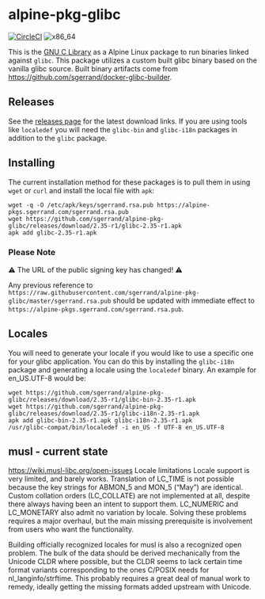 # alpine-pkg-glibc

[![CircleCI](https://circleci.com/gh/sgerrand/alpine-pkg-glibc/tree/main.svg?style=svg)](https://circleci.com/gh/sgerrand/alpine-pkg-glibc/tree/main) ![x86_64](https://img.shields.io/badge/x86__64-supported-brightgreen.svg)

This is the [GNU C Library](https://gnu.org/software/libc/) as a Alpine Linux package to run binaries linked against `glibc`. This package utilizes a custom built glibc binary based on the vanilla glibc source. Built binary artifacts come from https://github.com/sgerrand/docker-glibc-builder.

## Releases

See the [releases page](https://github.com/sgerrand/alpine-pkg-glibc/releases) for the latest download links. If you are using tools like `localedef` you will need the `glibc-bin` and `glibc-i18n` packages in addition to the `glibc` package.

## Installing

The current installation method for these packages is to pull them in using `wget` or `curl` and install the local file with `apk`:

    wget -q -O /etc/apk/keys/sgerrand.rsa.pub https://alpine-pkgs.sgerrand.com/sgerrand.rsa.pub
    wget https://github.com/sgerrand/alpine-pkg-glibc/releases/download/2.35-r1/glibc-2.35-r1.apk
    apk add glibc-2.35-r1.apk

### Please Note

:warning: The URL of the public signing key has changed! :warning:

Any previous reference to `https://raw.githubusercontent.com/sgerrand/alpine-pkg-glibc/master/sgerrand.rsa.pub` should be updated with immediate effect to `https://alpine-pkgs.sgerrand.com/sgerrand.rsa.pub`.

## Locales

You will need to generate your locale if you would like to use a specific one for your glibc application. You can do this by installing the `glibc-i18n`
package and generating a locale using the `localedef` binary. An example for en_US.UTF-8 would be:

    wget https://github.com/sgerrand/alpine-pkg-glibc/releases/download/2.35-r1/glibc-bin-2.35-r1.apk
    wget https://github.com/sgerrand/alpine-pkg-glibc/releases/download/2.35-r1/glibc-i18n-2.35-r1.apk
    apk add glibc-bin-2.35-r1.apk glibc-i18n-2.35-r1.apk
    /usr/glibc-compat/bin/localedef -i en_US -f UTF-8 en_US.UTF-8

## musl - current state
https://wiki.musl-libc.org/open-issues
Locale limitations
Locale support is very limited, and barely works. Translation of LC_TIME is not possible because the key strings for ABMON_5 and MON_5 (“May”) are identical. Custom collation orders (LC_COLLATE) are not implemented at all, despite there always having been an intent to support them. LC_NUMERIC and LC_MONETARY also admit no variation by locale. Solving these problems requires a major overhaul, but the main missing prerequisite is involvement from users who want the functionality.

Building officially recognized locales for musl is also a recognized open problem. The bulk of the data should be derived mechanically from the Unicode CLDR where possible, but the CLDR seems to lack certain time format variants corresponding to the ones C/POSIX needs for nl_langinfo/strftime. This probably requires a great deal of manual work to remedy, ideally getting the missing formats added upstream with Unicode.

    
